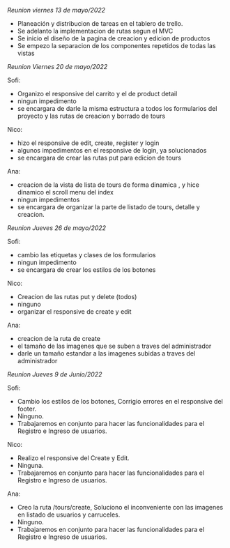 _Reunion viernes 13 de mayo/2022_

- Planeación y distribucion de tareas en el tablero de trello.
- Se adelanto la implementacion de rutas segun el MVC
- Se inicio el diseño de la pagina de creacion y edicion de productos
- Se empezo la separacion de los componentes repetidos de todas las vistas

_Reunion Viernes 20 de mayo/2022_

Sofi: 
- Organizo el responsive del carrito y el de product detail 
- ningun impedimento
- se encargara de darle la misma estructura a todos los formularios del proyecto y las rutas de creacion y borrado de tours

Nico:
- hizo el responsive de edit, create, register y login
- algunos impedimentos en el responsive de login, ya solucionados
- se encargara de crear las rutas put para edicion de tours

Ana:
- creacion de la vista de lista de tours de forma dinamica , y hice dinamico el scroll menu del index  
- ningun impedimentos
- se encargara de organizar la parte de listado de tours, detalle y creacion. 


_Reunion Jueves 26 de mayo/2022_

Sofi: 
- cambio las etiquetas y clases de los formularios
- ningun impedimento 
- se encargara de crear los estilos de los botones 

Nico:
- Creacion de las rutas put y delete (todos)
- ninguno
- organizar el responsive de create y edit 

Ana:
- creacion de la ruta de create
- el tamaño de las imagenes que se suben a traves del administrador
- darle un tamaño estandar a las imagenes subidas a traves del administrador

_Reunion Jueves 9 de Junio/2022_

Sofi:
- Cambio los estilos de los botones, Corrigio errores en el responsive del footer.
- Ninguno.
- Trabajaremos en conjunto para hacer las funcionalidades para el Registro e Ingreso de usuarios.

Nico:
- Realizo el responsive del Create y Edit.
- Ninguna.
- Trabajaremos en conjunto para hacer las funcionalidades para el Registro e Ingreso de usuarios.

Ana:
- Creo la ruta /tours/create, Soluciono el inconveniente con las imagenes en listado de usuarios y carruceles.
- Ninguno.
- Trabajaremos en conjunto para hacer las funcionalidades para el Registro e Ingreso de usuarios.
